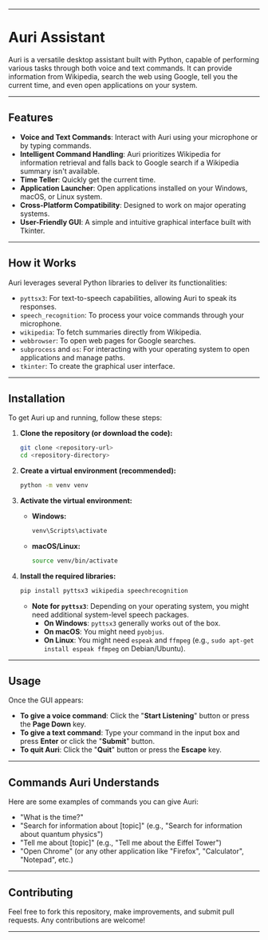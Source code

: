 -----

# Auri Assistant

Auri is a versatile desktop assistant built with Python, capable of performing various tasks through both voice and text commands. It can provide information from Wikipedia, search the web using Google, tell you the current time, and even open applications on your system.

-----

## Features

  * **Voice and Text Commands**: Interact with Auri using your microphone or by typing commands.
  * **Intelligent Command Handling**: Auri prioritizes Wikipedia for information retrieval and falls back to Google search if a Wikipedia summary isn't available.
  * **Time Teller**: Quickly get the current time.
  * **Application Launcher**: Open applications installed on your Windows, macOS, or Linux system.
  * **Cross-Platform Compatibility**: Designed to work on major operating systems.
  * **User-Friendly GUI**: A simple and intuitive graphical interface built with Tkinter.

-----

## How it Works

Auri leverages several Python libraries to deliver its functionalities:

  * `pyttsx3`: For text-to-speech capabilities, allowing Auri to speak its responses.
  * `speech_recognition`: To process your voice commands through your microphone.
  * `wikipedia`: To fetch summaries directly from Wikipedia.
  * `webbrowser`: To open web pages for Google searches.
  * `subprocess` and `os`: For interacting with your operating system to open applications and manage paths.
  * `tkinter`: To create the graphical user interface.

-----

## Installation

To get Auri up and running, follow these steps:

1.  **Clone the repository (or download the code):**

    ```bash
    git clone <repository-url>
    cd <repository-directory>
    ```

2.  **Create a virtual environment (recommended):**

    ```bash
    python -m venv venv
    ```

3.  **Activate the virtual environment:**

      * **Windows:**
        ```bash
        venv\Scripts\activate
        ```
      * **macOS/Linux:**
        ```bash
        source venv/bin/activate
        ```

4.  **Install the required libraries:**

    ```bash
    pip install pyttsx3 wikipedia speechrecognition
    ```

      * **Note for `pyttsx3`**: Depending on your operating system, you might need additional system-level speech packages.
          * **On Windows**: `pyttsx3` generally works out of the box.
          * **On macOS**: You might need `pyobjus`.
          * **On Linux**: You might need `espeak` and `ffmpeg` (e.g., `sudo apt-get install espeak ffmpeg` on Debian/Ubuntu).

-----

## Usage

Once the GUI appears:

  * **To give a voice command**: Click the "**Start Listening**" button or press the **Page Down** key.
  * **To give a text command**: Type your command in the input box and press **Enter** or click the "**Submit**" button.
  * **To quit Auri**: Click the "**Quit**" button or press the **Escape** key.

-----

## Commands Auri Understands

Here are some examples of commands you can give Auri:

  * "What is the time?"
  * "Search for information about [topic]" (e.g., "Search for information about quantum physics")
  * "Tell me about [topic]" (e.g., "Tell me about the Eiffel Tower")
  * "Open Chrome" (or any other application like "Firefox", "Calculator", "Notepad", etc.)

-----

## Contributing

Feel free to fork this repository, make improvements, and submit pull requests. Any contributions are welcome\!

----
